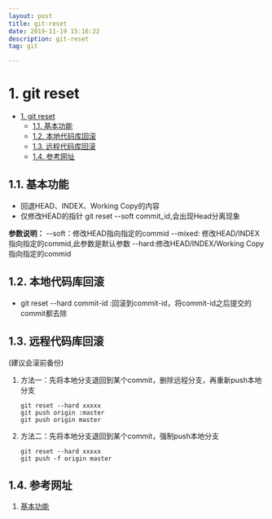```yaml
---
layout: post
title: git-reset
date: 2019-11-19 15:16:22
description: git-reset
tag: git

---
```



# 1. git reset

- [1. git reset](#1-git-reset)
  - [1.1. 基本功能](#11-%e5%9f%ba%e6%9c%ac%e5%8a%9f%e8%83%bd)
  - [1.2. 本地代码库回滚](#12-%e6%9c%ac%e5%9c%b0%e4%bb%a3%e7%a0%81%e5%ba%93%e5%9b%9e%e6%bb%9a)
  - [1.3. 远程代码库回滚](#13-%e8%bf%9c%e7%a8%8b%e4%bb%a3%e7%a0%81%e5%ba%93%e5%9b%9e%e6%bb%9a)
  - [1.4. 参考网址](#14-%e5%8f%82%e8%80%83%e7%bd%91%e5%9d%80)

## 1.1. 基本功能

- 回退HEAD、INDEX、Working Copy的内容
- 仅修改HEAD的指针 git reset --soft commit_id,会出现Head分离现象

**参数说明：**
--soft：修改HEAD指向指定的commid
--mixed: 修改HEAD/INDEX指向指定的commid,此参数是默认参数
--hard:修改HEAD/INDEX/Working Copy指向指定的commid

## 1.2. 本地代码库回滚

- git reset --hard commit-id :回滚到commit-id，将commit-id之后提交的commit都去除

## 1.3. 远程代码库回滚

(建议会滚前备份)

1. 方法一：先将本地分支退回到某个commit，删除远程分支，再重新push本地分支

    ```git
    git reset --hard xxxxx
    git push origin :master
    git push origin master
    ```

2. 方法二：先将本地分支退回到某个commit，强制push本地分支

    ```git
    git reset --hard xxxxx
    git push -f origin master
    ```

## 1.4. 参考网址

1. [基本功能](https://www.cnblogs.com/kidsitcn/p/4513297.html)
